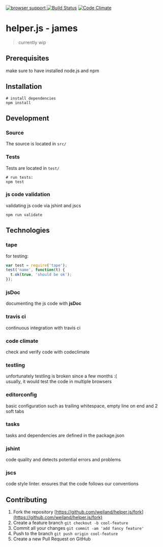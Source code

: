 [![browser support](https://ci.testling.com/weiland/helper.js.png)
](https://ci.testling.com/$YOUR_USERNAME_HERE/max-by)
[![Build Status](https://travis-ci.org/weiland/helper.js.svg?branch=master)](https://travis-ci.org/weiland/helper.js)
[![Code Climate](https://codeclimate.com/github/weiland/helper.js/badges/gpa.svg)](https://codeclimate.com/github/weiland/helper.js)

# helper.js - james

> currently wip

## Prerequisites
make sure to have installed node.js and npm

## Installation
```
# install dependencies
npm install
```

## Development

### Source
The source is located in `src/`

### Tests
Tests are located in `test/`
```
# run tests: 
npm test
```

### js code validation
validating js code via jshint and jscs
```
npm run validate
```


## Technologies

### tape
for testing: 
```javascript
var test = require('tape');
test('name', function(t) {
  t.ok(true, 'should be ok');
});
```

### jsDoc
documenting the js code with **jsDoc**

### travis ci 
continuous integration with travis ci

### code climate
check and verify code with codeclimate

### testling
unfortunately testling is broken since a few months :(  
usually, it would test the code in multiple browsers

### editorconfig
basic configuration such as trailing whitespace, empty line on end and 2 soft tabs

### tasks
tasks and dependencies are defined in the package.json

### jshint
code quality and detects potential errors and problems

### jscs
code style linter. ensures that the code follows our conventions

## Contributing
1. Fork the repository [https://github.com/weiland/helper.js/fork](https://github.com/weiland/helper.js/fork)
2. Create a feature branch `git checkout -b cool-feature`
3. Commit all your changes `git commit -am 'add fancy feature'`
4. Push to the branch `git push origin cool-feature`
5. Create a new Pull Request on GitHub
